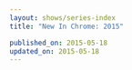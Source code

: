 ```yaml
---
layout: shows/series-index
title: "New In Chrome: 2015"

published_on: 2015-05-18
updated_on: 2015-05-18
---
```

